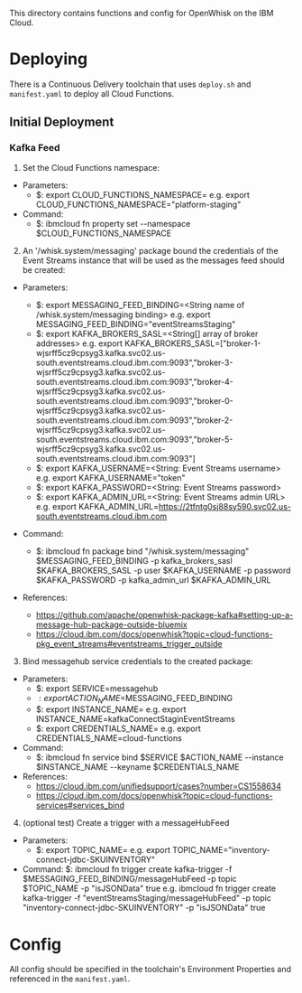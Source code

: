 This directory contains functions and config for OpenWhisk on the IBM Cloud.

# Deploying
There is a Continuous Delivery toolchain that uses `deploy.sh` and `manifest.yaml`
to deploy all Cloud Functions.

## Initial Deployment
### Kafka Feed
1. Set the Cloud Functions namespace:
- Parameters:
    - $: export CLOUD_FUNCTIONS_NAMESPACE=<String Cloud Functions namespace>
    e.g. export CLOUD_FUNCTIONS_NAMESPACE="platform-staging"
- Command:
    - $: ibmcloud fn property set --namespace $CLOUD_FUNCTIONS_NAMESPACE

2. An '/whisk.system/messaging' package bound the credentials of the Event Streams instance that will be used as the messages feed should be created:
- Parameters:
    - $: export MESSAGING_FEED_BINDING=<String name of /whisk.system/messaging binding>
    e.g. export MESSAGING_FEED_BINDING="eventStreamsStaging"
    - $: export KAFKA_BROKERS_SASL=<String[] array of broker addresses>
    e.g. export KAFKA_BROKERS_SASL=["broker-1-wjsrff5cz9cpsyg3.kafka.svc02.us-south.eventstreams.cloud.ibm.com:9093","broker-3-wjsrff5cz9cpsyg3.kafka.svc02.us-south.eventstreams.cloud.ibm.com:9093","broker-4-wjsrff5cz9cpsyg3.kafka.svc02.us-south.eventstreams.cloud.ibm.com:9093","broker-0-wjsrff5cz9cpsyg3.kafka.svc02.us-south.eventstreams.cloud.ibm.com:9093","broker-2-wjsrff5cz9cpsyg3.kafka.svc02.us-south.eventstreams.cloud.ibm.com:9093","broker-5-wjsrff5cz9cpsyg3.kafka.svc02.us-south.eventstreams.cloud.ibm.com:9093"]
    - $: export KAFKA_USERNAME=<String: Event Streams username>
    e.g. export KAFKA_USERNAME="token"
    - $: export KAFKA_PASSWORD=<String: Event Streams password>
    - $: export KAFKA_ADMIN_URL=<String: Event Streams admin URL>
    e.g. export KAFKA_ADMIN_URL=https://2tfntg0sj88sy590.svc02.us-south.eventstreams.cloud.ibm.com
- Command:
    - $: ibmcloud fn package bind "/whisk.system/messaging" $MESSAGING_FEED_BINDING -p kafka_brokers_sasl $KAFKA_BROKERS_SASL  -p user $KAFKA_USERNAME -p password $KAFKA_PASSWORD -p kafka_admin_url $KAFKA_ADMIN_URL

- References:
    - https://github.com/apache/openwhisk-package-kafka#setting-up-a-message-hub-package-outside-bluemix
    - https://cloud.ibm.com/docs/openwhisk?topic=cloud-functions-pkg_event_streams#eventstreams_trigger_outside

3. Bind messagehub service credentials to the created package:
- Parameters:
    - $: export SERVICE=messagehub
    - $: export ACTION_NAME=$MESSAGING_FEED_BINDING
    - $: export INSTANCE_NAME=<String name of messagehub service instance>
    e.g. export INSTANCE_NAME=kafkaConnectStaginEventStreams
    - $: export CREDENTIALS_NAME=<String name of the credentials associated with the service instance>
    e.g. export CREDENTIALS_NAME=cloud-functions
- Command:
    - $: ibmcloud fn service bind $SERVICE $ACTION_NAME --instance $INSTANCE_NAME --keyname $CREDENTIALS_NAME
- References:
    - https://cloud.ibm.com/unifiedsupport/cases?number=CS1558634
    - https://cloud.ibm.com/docs/openwhisk?topic=cloud-functions-services#services_bind

4. (optional test) Create a trigger with a messageHubFeed
- Parameters:
    - $: export TOPIC_NAME=<String name of the topic to consume messages from>
    e.g. export TOPIC_NAME="inventory-connect-jdbc-SKUINVENTORY"
- Command:
    $: ibmcloud fn trigger create kafka-trigger -f $MESSAGING_FEED_BINDING/messageHubFeed -p topic $TOPIC_NAME -p "isJSONData" true
    e.g. ibmcloud fn trigger create kafka-trigger -f "eventStreamsStaging/messageHubFeed" -p topic "inventory-connect-jdbc-SKUINVENTORY" -p "isJSONData" true

# Config
All config should be specified in the toolchain's Environment Properties and referenced
in the `manifest.yaml`.
